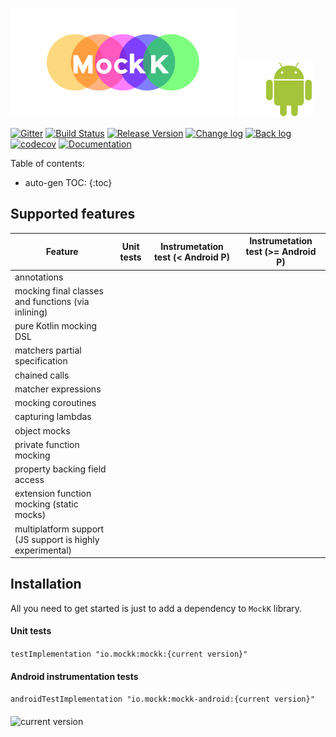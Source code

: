 ![mockk](doc/logo-site.png) ![kotlin](doc/robot.png)

[![Gitter](https://badges.gitter.im/mockk-io/Lobby.svg)](https://gitter.im/mockk-io/Lobby?utm_source=badge&utm_medium=badge&utm_campaign=pr-badge&utm_content=body_badge) [![Build Status](https://travis-ci.org/mockk/mockk.svg?branch=master)](https://travis-ci.org/mockk/mockk) [![Release Version](https://img.shields.io/maven-central/v/io.mockk/mockk.svg?label=release)](http://search.maven.org/#search%7Cga%7C1%7Cmockk)  [![Change log](https://img.shields.io/badge/change%20log-%E2%96%A4-yellow.svg)](https://github.com/mockk/mockk/releases) [![Back log](https://img.shields.io/badge/back%20log-%E2%96%A4-orange.svg)](/BACKLOG) [![codecov](https://codecov.io/gh/mockk/mockk/branch/master/graph/badge.svg)](https://codecov.io/gh/mockk/mockk) [![Documentation](https://img.shields.io/badge/documentation-%E2%86%93-yellowgreen.svg)](#nice-features)

Table of contents:

* auto-gen TOC:
{:toc}

## Supported features

|Feature|Unit tests|Instrumetation test (< Android P)|Instrumetation test (>= Android P)|
| --- | --- | --- | --- |
|annotations| | | |
|mocking final classes and functions (via inlining)| | | |
|pure Kotlin mocking DSL| | | |
|matchers partial specification| | | |
|chained calls| | | |
|matcher expressions| | | |
|mocking coroutines| | | |
|capturing lambdas| | | |
|object mocks| | | |
|private function mocking| | | |
|property backing field access| | | |
|extension function mocking (static mocks)| | | |
|multiplatform support (JS support is highly experimental)| | | |

## Installation

All you need to get started is just to add a dependency to `MockK` library.

#### Unit tests

`testImplementation "io.mockk:mockk:{current version}"`

#### Android instrumentation tests

`androidTestImplementation "io.mockk:mockk-android:{current version}"`

 <img align="middle" src="https://img.shields.io/maven-central/v/io.mockk/mockk.svg?label=current+version" alt="current version" />
